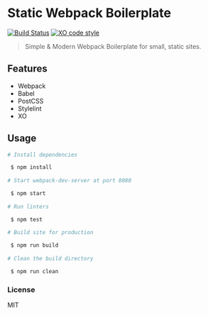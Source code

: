 # Static Webpack Boilerplate

[![Build Status](https://travis-ci.org/xxczaki/static-webpack-boilerplate.svg?branch=master)](https://travis-ci.org/xxczaki/static-webpack-boilerplate) [![XO code style](https://img.shields.io/badge/code_style-XO-5ed9c7.svg)](https://github.com/xojs/xo)

> Simple & Modern Webpack Boilerplate for small, static sites.

## Features

- Webpack
- Babel
- PostCSS
- Stylelint
- XO 

## Usage

```bash
# Install dependencies

 $ npm install
 
# Start webpack-dev-server at port 8080

 $ npm start
 
# Run linters

 $ npm test
 
# Build site for production

 $ npm run build
 
# Clean the build directory

 $ npm run clean
```

### License

MIT

